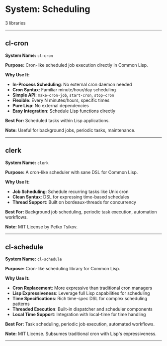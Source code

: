 # System: Scheduling

3 libraries

---

## cl-cron

**System Name:** `cl-cron`

**Purpose:** Cron-like scheduled job execution directly in Common Lisp.

**Why Use It:**
- **In-Process Scheduling**: No external cron daemon needed
- **Cron Syntax**: Familiar minute/hour/day scheduling
- **Simple API**: `make-cron-job`, `start-cron`, `stop-cron`
- **Flexible**: Every N minutes/hours, specific times
- **Pure Lisp**: No external dependencies
- **Easy Integration**: Schedule Lisp functions directly

**Best For:** Scheduled tasks within Lisp applications.

**Note:** Useful for background jobs, periodic tasks, maintenance.

---


## clerk

**System Name:** `clerk`

**Purpose:** A cron-like scheduler with sane DSL for Common Lisp.

**Why Use It:**
- **Job Scheduling**: Schedule recurring tasks like Unix cron
- **Clean Syntax**: DSL for expressing time-based schedules
- **Thread Support**: Built on bordeaux-threads for concurrency

**Best For:** Background job scheduling, periodic task execution, automation workflows.

**Note:** MIT License by Petko Tsikov.

---


## cl-schedule

**System Name:** `cl-schedule`

**Purpose:** Cron-like scheduling library for Common Lisp.

**Why Use It:**
- **Cron Replacement**: More expressive than traditional cron managers
- **Lisp Expressiveness**: Leverage full Lisp capabilities for scheduling
- **Time Specifications**: Rich time-spec DSL for complex scheduling patterns
- **Threaded Execution**: Built-in dispatcher and scheduler components
- **Local Time Support**: Integration with local-time for time handling

**Best For:** Task scheduling, periodic job execution, automated workflows.

**Note:** MIT License. Subsumes traditional cron with Lisp's expressiveness.

---


